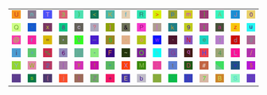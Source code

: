 <table>
<tr>
<td><img src="55.gif"></td>
<td><img src="6E.gif"></td>
<td><img src="54.gif"></td>
<td><img src="33.gif"></td>
<td><img src="29.gif"></td>
<td><img src="3C.gif"></td>
<td><img src="4B.gif"></td>
<td><img src="66.gif"></td>
<td><img src="52.gif"></td>
<td><img src="3E.gif"></td>
<td><img src="70.gif"></td>
<td><img src="6D.gif"></td>
<td><img src="5D.gif"></td>
<td><img src="41.gif"></td>
<td><img src="4A.gif"></td>
<td><img src="30.gif"></td>
</tr>
<tr>
<td><img src="51.gif"></td>
<td><img src="27.gif"></td>
<td><img src="78.gif"></td>
<td><img src="38.gif"></td>
<td><img src="63.gif"></td>
<td><img src="3F.gif"></td>
<td><img src="7D.gif"></td>
<td><img src="26.gif"></td>
<td><img src="50.gif"></td>
<td><img src="5B.gif"></td>
<td><img src="6B.gif"></td>
<td><img src="39.gif"></td>
<td><img src="6C.gif"></td>
<td><img src="61.gif"></td>
<td><img src="7A.gif"></td>
<td><img src="75.gif"></td>
</tr>
<tr>
<td><img src="40.gif"></td>
<td><img src="72.gif"></td>
<td><img src="3D.gif"></td>
<td><img src="2A.gif"></td>
<td><img src="56.gif"></td>
<td><img src="5F.gif"></td>
<td><img src="35.gif"></td>
<td><img src="2E.gif"></td>
<td><img src="6F.gif"></td>
<td><img src="77.gif"></td>
<td><img src="60.gif"></td>
<td><img src="4E.gif"></td>
<td><img src="65.gif"></td>
<td><img src="31.gif"></td>
<td><img src="64.gif"></td>
<td><img src="67.gif"></td>
</tr>
<tr>
<td><img src="69.gif"></td>
<td><img src="5E.gif"></td>
<td><img src="25.gif"></td>
<td><img src="36.gif"></td>
<td><img src="gr1.gif"></td>
<td><img src="2D.gif"></td>
<td><img src="46.gif"></td>
<td><img src="7E.gif"></td>
<td><img src="4F.gif"></td>
<td><img src="68.gif"></td>
<td><img src="47.gif"></td>
<td><img src="71.gif"></td>
<td><img src="48.gif"></td>
<td><img src="34.gif"></td>
<td><img src="4C.gif"></td>
<td><img src="2F.gif"></td>
</tr>
<tr>
<td><img src="59.gif"></td>
<td><img src="57.gif"></td>
<td><img src="32.gif"></td>
<td><img src="7C.gif"></td>
<td><img src="79.gif"></td>
<td><img src="21.gif"></td>
<td><img src="22.gif"></td>
<td><img src="58.gif"></td>
<td><img src="4D.gif"></td>
<td><img src="3B.gif"></td>
<td><img src="74.gif"></td>
<td><img src="44.gif"></td>
<td><img src="23.gif"></td>
<td><img src="gr2.gif"></td>
<td><img src="76.gif"></td>
<td><img src="24.gif"></td>
</tr>
<tr>
<td><img src="gr3.gif"></td>
<td><img src="73.gif"></td>
<td><img src="7B.gif"></td>
<td><img src="6A.gif"></td>
<td><img src="49.gif"></td>
<td><img src="5A.gif"></td>
<td><img src="2B.gif"></td>
<td><img src="45.gif"></td>
<td><img src="62.gif"></td>
<td><img src="3A.gif"></td>
<td><img src="43.gif"></td>
<td><img src="28.gif"></td>
<td><img src="37.gif"></td>
<td><img src="42.gif"></td>
<td><img src="53.gif"></td>
<td><img src="2C.gif"></td>
</tr>
</table>
